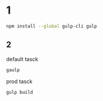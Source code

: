 # 1

```bash
npm install --global gulp-cli gulp
```

## 2

default  tasck

```sh
gaulp 
```

prod tasck

```sh
gulp build
```
